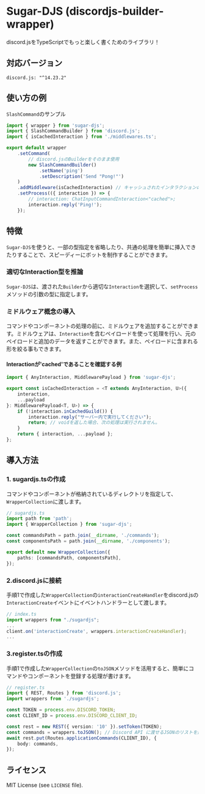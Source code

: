 # Sugar-DJS (discordjs-builder-wrapper)

discord.jsをTypeScriptでもっと楽しく書くためのライブラリ！

## 対応バージョン

```
discord.js: "^14.23.2"
```

## 使い方の例

`SlashCommand`のサンプル

```typescript
import { wrapper } from 'sugar-djs';
import { SlashCommandBuilder } from 'discord.js';
import { isCachedInteraction } from './middlewares.ts';

export default wrapper
	.setCommand(
        // discord.jsのBuilderをそのまま使用
        new SlashCommandBuilder()
            .setName('ping')
            .setDescription('Send "Pong!"')
    )
    .addMiddleware(isCachedInteraction) // キャッシュされたインタラクションのみ許可
	.setProcess(({ interaction }) => {
        // interaction: ChatInputCommandInteraction<"cached">;
		interaction.reply('Ping!');
	});
```

## 特徴

`Sugar-DJS`を使うと、一部の型指定を省略したり、共通の処理を簡単に挿入できたりすることで、スピーディーにボットを制作することができます。

### 適切なInteraction型を推論

`Sugar-DJS`は、渡された`Builder`から適切な`Interaction`を選択して、`setProcess`メソッドの引数の型に指定します。

### ミドルウェア概念の導入

コマンドやコンポーネントの処理の前に、ミドルウェアを追加することができます。ミドルウェアは、`Interaction`を含むペイロードを使って処理を行い、元のペイロードと追加のデータを返すことができます。また、ペイロードに含まれる形を絞る事もできます。

#### Interactionが'cached'であることを確認する例
```typescript
import { AnyInteraction, MiddlewarePayload } from 'sugar-djs';

export const isCachedInteraction = <T extends AnyInteraction, U>({
	interaction,
	...payload
}: MiddlewarePayload<T, U>) => {
	if (!interaction.inCachedGuild()) {
		interaction.reply("サーバー内で実行してください");
		return; // voidを返した場合、次の処理は実行されません。
	}
	return { interaction, ...payload };
};
```

## 導入方法

### 1. sugardjs.tsの作成

コマンドやコンポーネントが格納されているディレクトリを指定して、`WrapperCollection`に渡します。

```typescript
// sugardjs.ts
import path from 'path';
import { WrapperCollection } from 'sugar-djs';

const commandsPath = path.join(__dirname, './commands');
const componentsPath = path.join(__dirname, './components');

export default new WrapperCollection({
	paths: [commandsPath, componentsPath],
});
```

### 2.discord.jsに接続

手順1で作成した`WrapperCollection`の`interactionCreateHandler`をdiscord.jsの`InteractionCreate`イベントにイベントハンドラーとして渡します。

```typescript
// index.ts
import wrappers from "./sugardjs";
...
client.on('interactionCreate', wrappers.interactionCreateHandler);
...
```

### 3.register.tsの作成

手順1で作成した`WrapperCollection`の`toJSON`メソッドを活用すると、簡単にコマンドやコンポーネントを登録する処理が書けます。

```typescript
// register.ts
import { REST, Routes } from 'discord.js';
import wrappers from './sugardjs';

const TOKEN = process.env.DISCORD_TOKEN;
const CLIENT_ID = process.env.DISCORD_CLIENT_ID;

const rest = new REST({ version: '10' }).setToken(TOKEN);
const commands = wrappers.toJSON(); // Discord API に渡せるJSONのリストを返します。
await rest.put(Routes.applicationCommands(CLIENT_ID), {
    body: commands,
});
```

## ライセンス
MIT License (see `LICENSE` file).